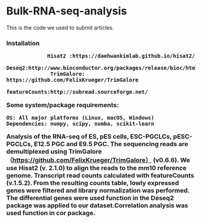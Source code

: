 # Bulk-RNA-seq-analysis
This is the code we used to submit articles.
<h3>Installation
      
     
                 Hisat2 :https://daehwankimlab.github.io/hisat2/
                  Deseq2:http://www.bioconductor.org/packages/release/bioc/html/DESeq2.html
                  TrimGalore: https://github.com/FelixKrueger/TrimGalore
                    featureCounts:http://subread.sourceforge.net/

Some system/package requirements:

    OS: All major platforms (Linux, macOS, Windows)
    Dependencies: numpy, scipy, numba, scikit-learn

Analysis of the RNA-seq of ES, pES cells, ESC-PGCLCs, pESC-PGCLCs, E12.5 PGC and E9.5 PGC.
      The sequencing reads are demultiplexed using TrimGalore （https://github.com/FelixKrueger/TrimGalore） (v0.6.6). We use Hisat2 (v. 2.1.0) to align the reads to the mm10 reference genome. Transcript read counts calculated with featureCounts (v.1.5.2). From the resulting counts table, lowly expressed genes were filtered and library normalization was performed. The differential genes were used function in the Deseq2 package was applied to our dataset.Correlation analysis was used function in cor package.


